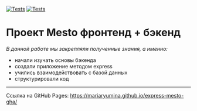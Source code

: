 [![Tests](../../actions/workflows/tests-13-sprint.yml/badge.svg)](../../actions/workflows/tests-13-sprint.yml) [![Tests](../../actions/workflows/tests-14-sprint.yml/badge.svg)](../../actions/workflows/tests-14-sprint.yml)
# Проект Mesto фронтенд + бэкенд

*В данной работе мы закрепляли полученные знания, а именно:*

* начали изучать основы бэкенда
* создали приложение методом express
* учились взаимодействовать с базой данных
* структурировали код


---

Ссылка на GitHub Pages: https://mariaryumina.github.io/express-mesto-gha/

